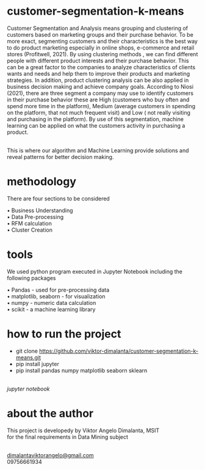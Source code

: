 # customer-segmentation-k-means

Customer Segmentation and Analysis means grouping and clustering of customers based on marketing groups and their purchase behavior. To be more exact, segmenting customers and their characteristics is the best way to do product marketing especially in online shops, e-commerce and retail stores (Profitwell, 2021). By using clustering methods , we can find different people with different product interests and their purchase behavior. This can be a great factor to the companies to analyze characteristics of clients wants and needs and help them to improve their products and marketing strategies. In addition, product clustering analysis can be also applied in business decision making and achieve company goals. According to Niosi (2021), there are three segment a company may use to identify customers in their purchase behavior these are High (customers who buy often and spend more time in the platform), Medium (average customers in spending on the platform, that not much frequent visit) and Low ( not really visiting and purchasing in the platform). By use of this segmentation, machine learning can be applied on what the customers activity in purchasing a product. </br></br>

This is where our algorithm and Machine Learning provide solutions and reveal patterns for better decision making.

# methodology 

There are four sections to be considered </br>

•	Business Understanding </br>
•	Data Pre-processing </br>
•	RFM calculation </br>
•	Cluster Creation </br>

# tools

We used python program executed in Jupyter Notebook including the following packages

•	Pandas - used for pre-processing data </br>
•	matplotlib, seaborn - for visualization </br>
•	numpy - numeric data calculation </br>
•	scikit - a machine learning library </br>

# how to run the project

- git clone https://github.com/viktor-dimalanta/customer-segmentation-k-means.git</br>
- pip install jupyter</br>
- pip install pandas numpy matplotlib seaborn sklearn</br></br>

<i>jupyter notebook</i>

# about the author

This project is developedy by Viktor Angelo Dimalanta, MSIT </br>
for the final requirements in Data Mining subject </br></br>

dimalantaviktorangelo@gmail.com</br>
09756661934</br>
